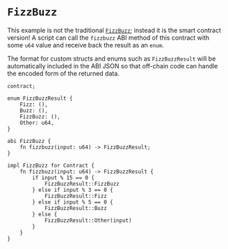 # `FizzBuzz`

This example is not the traditional [`FizzBuzz`](https://en.wikipedia.org/wiki/Fizz_buzz#Programming); instead it is the smart contract version! A script can call the `fizzbuzz` ABI method of this contract with some `u64` value and receive back the result as an `enum`.

The format for custom structs and enums such as `FizzBuzzResult` will be automatically included in the ABI JSON so that off-chain code can handle the encoded form of the returned data.

```sway
contract;

enum FizzBuzzResult {
    Fizz: (),
    Buzz: (),
    FizzBuzz: (),
    Other: u64,
}

abi FizzBuzz {
    fn fizzbuzz(input: u64) -> FizzBuzzResult;
}

impl FizzBuzz for Contract {
    fn fizzbuzz(input: u64) -> FizzBuzzResult {
        if input % 15 == 0 {
            FizzBuzzResult::FizzBuzz
        } else if input % 3 == 0 {
            FizzBuzzResult::Fizz
        } else if input % 5 == 0 {
            FizzBuzzResult::Buzz
        } else {
            FizzBuzzResult::Other(input)
        }
    }
}

```
